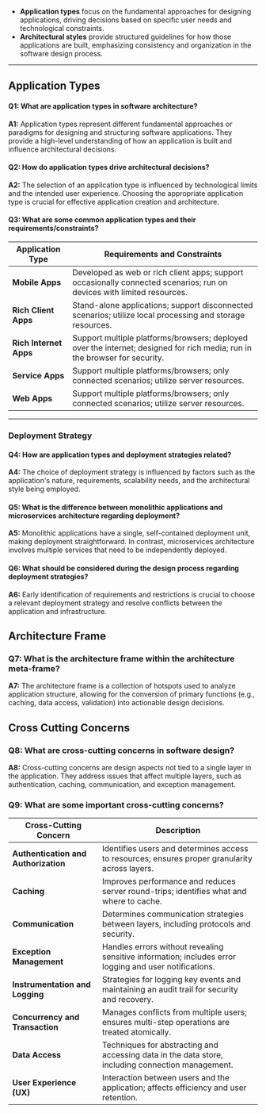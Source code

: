 
- **Application types** focus on the fundamental approaches for designing applications, driving decisions based on specific user needs and technological constraints.
- **Architectural styles** provide structured guidelines for how those applications are built, emphasizing consistency and organization in the software design process.
___



## Application Types

#### Q1: What are application types in software architecture?
**A1:** Application types represent different fundamental approaches or paradigms for designing and structuring software applications. They provide a high-level understanding of how an application is built and influence architectural decisions.

#### Q2: How do application types drive architectural decisions?
**A2:** The selection of an application type is influenced by technological limits and the intended user experience. Choosing the appropriate application type is crucial for effective application creation and architecture.

#### Q3: What are some common application types and their requirements/constraints?

| **Application Type**   | **Requirements and Constraints**                                                                                           |
| ---------------------- | -------------------------------------------------------------------------------------------------------------------------- |
| **Mobile Apps**        | Developed as web or rich client apps; support occasionally connected scenarios; run on devices with limited resources.     |
| **Rich Client Apps**   | Stand-alone applications; support disconnected scenarios; utilize local processing and storage resources.                  |
| **Rich Internet Apps** | Support multiple platforms/browsers; deployed over the internet; designed for rich media; run in the browser for security. |
| **Service Apps**       | Support multiple platforms/browsers; only connected scenarios; utilize server resources.                                   |
| **Web Apps**           | Support multiple platforms/browsers; only connected scenarios; utilize server resources.                                   |

___
### Deployment Strategy

#### Q4: How are application types and deployment strategies related?
**A4:** The choice of deployment strategy is influenced by factors such as the application's nature, requirements, scalability needs, and the architectural style being employed.

#### Q5: What is the difference between monolithic applications and microservices architecture regarding deployment?
**A5:** Monolithic applications have a single, self-contained deployment unit, making deployment straightforward. In contrast, microservices architecture involves multiple services that need to be independently deployed.

#### Q6: What should be considered during the design process regarding deployment strategies?
**A6:** Early identification of requirements and restrictions is crucial to choose a relevant deployment strategy and resolve conflicts between the application and infrastructure.

## Architecture Frame

### Q7: What is the architecture frame within the architecture meta-frame?
**A7:** The architecture frame is a collection of hotspots used to analyze application structure, allowing for the conversion of primary functions (e.g., caching, data access, validation) into actionable design decisions.

## Cross Cutting Concerns

### Q8: What are cross-cutting concerns in software design?
**A8:** Cross-cutting concerns are design aspects not tied to a single layer in the application. They address issues that affect multiple layers, such as authentication, caching, communication, and exception management.

### Q9: What are some important cross-cutting concerns?

| **Cross-Cutting Concern**      | **Description**                                                                                             |
|--------------------------------|-------------------------------------------------------------------------------------------------------------|
| **Authentication and Authorization** | Identifies users and determines access to resources; ensures proper granularity across layers.   |
| **Caching**                   | Improves performance and reduces server round-trips; identifies what and where to cache.                     |
| **Communication**             | Determines communication strategies between layers, including protocols and security.                        |
| **Exception Management**       | Handles errors without revealing sensitive information; includes error logging and user notifications.       |
| **Instrumentation and Logging**| Strategies for logging key events and maintaining an audit trail for security and recovery.                 |
| **Concurrency and Transaction**| Manages conflicts from multiple users; ensures multi-step operations are treated atomically.                |
| **Data Access**               | Techniques for abstracting and accessing data in the data store, including connection management.            |
| **User Experience (UX)**      | Interaction between users and the application; affects efficiency and user retention.                        |

